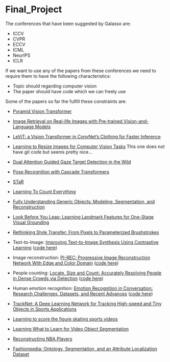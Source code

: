 # Final_Project

The conferences that have been suggested by Galasso are:

 - ICCV
 - CVPR
 - ECCV
 - ICML
 - NeurIPS
 - ICLR

If we want to use any of the papers from these conferences we need to require them to have the following characteristics:

 - Topic should regarding computer vision
 - The paper should have code which we can freely use

Some of the papers so far the fulfill these constraints are:

 - [Pyramid Vision Transformer](https://openaccess.thecvf.com/content/ICCV2021/papers/Wang_Pyramid_Vision_Transformer_A_Versatile_Backbone_for_Dense_Prediction_Without_ICCV_2021_paper.pdf)
 - [Image Retrieval on Real-life Images with Pre-trained
Vision-and-Language Models](https://openaccess.thecvf.com/content/ICCV2021/papers/Liu_Image_Retrieval_on_Real-Life_Images_With_Pre-Trained_Vision-and-Language_Models_ICCV_2021_paper.pdf)
 - [LeViT: a Vision Transformer in ConvNet’s Clothing for Faster Inference](https://openaccess.thecvf.com/content/ICCV2021/papers/Graham_LeViT_A_Vision_Transformer_in_ConvNets_Clothing_for_Faster_Inference_ICCV_2021_paper.pdf)
 - [Learning to Resize Images for Computer Vision Tasks](https://openaccess.thecvf.com/content/ICCV2021/papers/Talebi_Learning_To_Resize_Images_for_Computer_Vision_Tasks_ICCV_2021_paper.pdf) This one does not have git code but seems pretty nice...
 - [Dual Attention Guided Gaze Target Detection in the Wild](https://openaccess.thecvf.com/content/CVPR2021/papers/Fang_Dual_Attention_Guided_Gaze_Target_Detection_in_the_Wild_CVPR_2021_paper.pdf)
 - [Pose Recognition with Cascade Transformers](https://openaccess.thecvf.com/content/CVPR2021/papers/Li_Pose_Recognition_With_Cascade_Transformers_CVPR_2021_paper.pdf)
 - [STaR](https://openaccess.thecvf.com/content/CVPR2021/papers/Yuan_STaR_Self-Supervised_Tracking_and_Reconstruction_of_Rigid_Objects_in_Motion_CVPR_2021_paper.pdf)
 - [Learning To Count Everything](https://openaccess.thecvf.com/content/CVPR2021/papers/Ranjan_Learning_To_Count_Everything_CVPR_2021_paper.pdf)
 - [Fully Understanding Generic Objects:
Modeling, Segmentation, and Reconstruction](https://openaccess.thecvf.com/content/CVPR2021/papers/Liu_Fully_Understanding_Generic_Objects_Modeling_Segmentation_and_Reconstruction_CVPR_2021_paper.pdf)
 - [Look Before You Leap: Learning Landmark Features
for One-Stage Visual Grounding](https://openaccess.thecvf.com/content/CVPR2021/papers/Huang_Look_Before_You_Leap_Learning_Landmark_Features_for_One-Stage_Visual_CVPR_2021_paper.pdf)
 - [Rethinking Style Transfer: From Pixels to Parameterized Brushstrokes](https://openaccess.thecvf.com/content/CVPR2021/papers/Kotovenko_Rethinking_Style_Transfer_From_Pixels_to_Parameterized_Brushstrokes_CVPR_2021_paper.pdf)
 
- Text-to-Image: [Improving Text-to-Image Synthesis Using Contrastive Learning](https://arxiv.org/pdf/2107.02423v1.pdf) ([code here](https://github.com/huiyegit/T2I_CL))

-  Image reconstruction: [PI-REC: Progressive Image Reconstruction Network With Edge and Color
Domain](https://arxiv.org/pdf/1903.10146v1.pdf) ([code here](https://github.com/youyuge34/PI-REC))

- People counting: [Locate, Size and Count: Accurately Resolving
People in Dense Crowds via Detection](https://arxiv.org/pdf/1906.07538v3.pdf) ([code here](https://github.com/val-iisc/lsc-cnn))

- Human emotion recognition: [Emotion Recognition in Conversation: Research
Challenges, Datasets, and Recent Advances](https://arxiv.org/pdf/1905.02947v1.pdf) ([code here](https://github.com/declare-lab/conv-emotion))

- [TrackNet: A Deep Learning Network for Tracking
High-speed and Tiny Objects in Sports Applications](https://arxiv.org/pdf/1907.03698v1.pdf) 

- [Learning to score the figure skating sports videos](https://arxiv.org/pdf/1802.02774v3.pdf)

- [Learning What to Learn for Video Object
Segmentation](https://www.ecva.net/papers/eccv_2020/papers_ECCV/papers/123470766.pdf)

- [Reconstructing NBA Players](http://grail.cs.washington.edu/projects/nba_players/)

- [Fashionpedia: Ontology, Segmentation, and an
Attribute Localization Dataset](https://www.ecva.net/papers/eccv_2020/papers_ECCV/papers/123460307.pdf)
